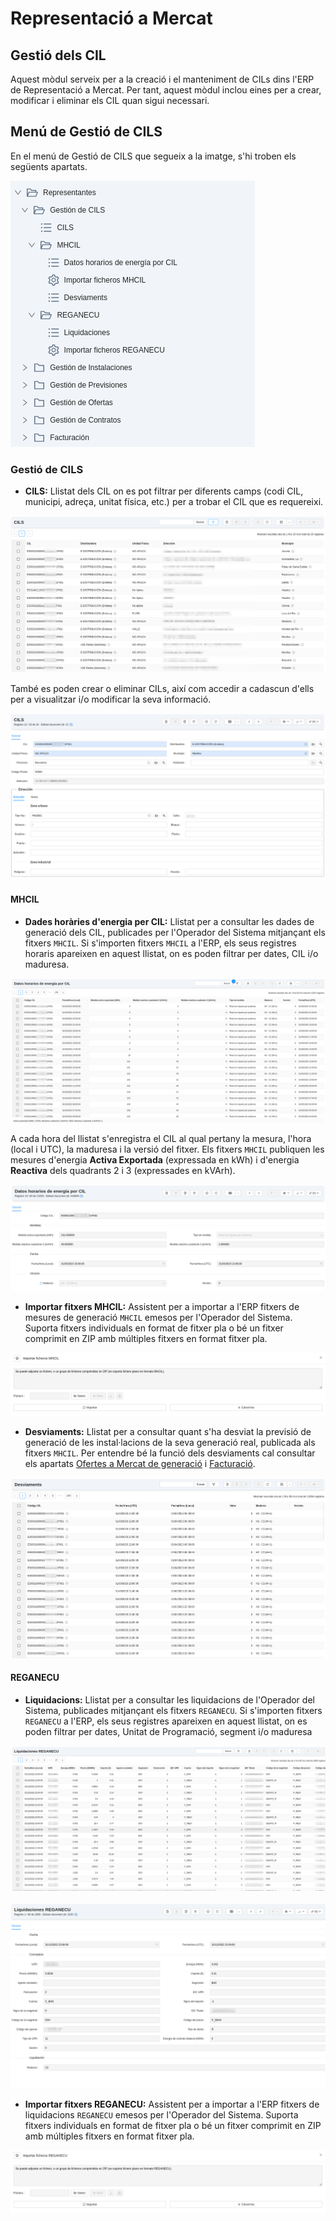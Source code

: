 # Representació a Mercat

## Gestió dels CIL

Aquest mòdul serveix per a la creació i el manteniment de CILs dins l'ERP de Representació a Mercat. Per tant, aquest mòdul 
inclou eines per a crear, modificar i eliminar els CIL quan sigui necessari.

## Menú de Gestió de CILS

En el menú de Gestió de CILS que segueix a la imatge, s'hi troben els següents apartats.

[ ![Menú General](_static/cils/menu_cils.png)](_static/cils/menu_cils.png)

### Gestió de CILS
* **CILS:** Llistat dels CIL on es pot filtrar per diferents camps (codi CIL, municipi, adreça, unitat física, etc.) per 
a trobar el CIL que es requereixi. 

[ ![Llistat dels CIL](_static/cils/cils_listado.png)](_static/cils/cils_listado.png)

També es poden crear o eliminar CILs, així com accedir a cadascun d'ells per a visualitzar i/o modificar la seva informació.

[ ![Formulari dels CIL](_static/cils/cils_formulario.png)](_static/cils/cils_formulario.png)

#### MHCIL
* **Dades horàries d'energia per CIL:** Llistat per a consultar les dades de generació dels CIL, publicades per l'Operador del Sistema
mitjançant els fitxers `MHCIL`. Si s'importen fitxers `MHCIL` a l'ERP, els seus registres horaris apareixen en aquest llistat, on es
poden filtrar per dates, CIL i/o maduresa.

[ ![Llistat de registres MHCIL](_static/cils/mhcil_listado.png)](_static/cils/mhcil_listado.png)

A cada hora del llistat s'enregistra el CIL al qual pertany la mesura, l'hora (local i UTC), la maduresa i la versió del fitxer.
Els fitxers `MHCIL` publiquen les mesures d'energia **Activa Exportada** (expressada en kWh) i d'energia **Reactiva** dels quadrants 2 i 3
(expressades en kVArh).

[ ![Formulari de registres MHCIL](_static/cils/mhcil_formulario.png)](_static/cils/mhcil_formulario.png)

* **Importar fitxers MHCIL:** Assistent per a importar a l'ERP fitxers de mesures de generació `MHCIL` emesos per l'Operador del Sistema. Suporta
fitxers individuals en format de fitxer pla o bé un fitxer comprimit en ZIP amb múltiples fitxers en format fitxer pla.

[ ![Importació de fitxers MHCIL](_static/cils/mhcil_importacion.png)](_static/cils/mhcil_importacion.png)

* **Desviaments:** Llistat per a consultar quant s'ha desviat la previsió de generació de les instal·lacions de la seva generació real,
publicada als fitxers `MHCIL`. Per entendre bé la funció dels desviaments cal consultar els apartats [Ofertes a Mercat de generació](../ofertas) i
[Facturació](../facturacion).

[ ![Llistat de desviaments](_static/cils/desvios_listado.png)](_static/cils/desvios_listado.png)

#### REGANECU
* **Liquidacions:** Llistat per a consultar les liquidacions de l'Operador del Sistema, publicades mitjançant els fitxers `REGANECU`. Si
s'importen fitxers `REGANECU` a l'ERP, els seus registres apareixen en aquest llistat, on es poden filtrar per dates, Unitat de Programació,
segment i/o maduresa

[ ![Llistat de registres REGANEC](_static/cils/liquidaciones_listado.png)](_static/cils/liquidaciones_listado.png)



[ ![Formulari de registres REGANECU](_static/cils/liquidaciones_formulario.png)](_static/cils/liquidaciones_formulario.png)

* **Importar fitxers REGANECU:** Assistent per a importar a l'ERP fitxers de liquidacions `REGANECU` emesos per l'Operador del Sistema. Suporta
fitxers individuals en format de fitxer pla o bé un fitxer comprimit en ZIP amb múltiples fitxers en format fitxer pla.

[ ![Importació de fitxers REGANECU](_static/cils/reganecu_importacion.png)](_static/cils/reganecu_importacion.png)
